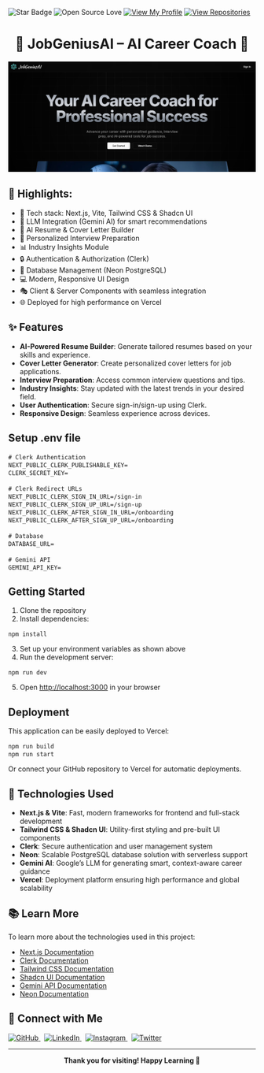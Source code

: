 ![Star Badge](https://img.shields.io/static/v1?label=%F0%9F%8C%9F&message=If%20Useful&style=flat&color=BC4E99)
![Open Source Love](https://badges.frapsoft.com/os/v1/open-source.svg?v=103)
[![View My Profile](https://img.shields.io/badge/View-My_Profile-green?logo=GitHub)](https://github.com/DevGoyalG)
[![View Repositories](https://img.shields.io/badge/View-My_Repositories-0A66C2?logo=GitHub&logoColor=white)](https://github.com/DevGoyalG?tab=repositories)

<h1 align="center">💼 JobGeniusAI – AI Career Coach 🤖</h1>

![Demo App](https://github.com/DevGoyalG/JobGeniusAI/blob/main/JobGeniusAI.png)

## 🌟 Highlights:

- 🚀 Tech stack: Next.js, Vite, Tailwind CSS & Shadcn UI  
- 🧠 LLM Integration (Gemini AI) for smart recommendations  
- 📄 AI Resume & Cover Letter Builder  
- 🎯 Personalized Interview Preparation  
- 📊 Industry Insights Module  
- 🔒 Authentication & Authorization (Clerk)  
- 💾 Database Management (Neon PostgreSQL)  
- 💻 Modern, Responsive UI Design  
- 🎭 Client & Server Components with seamless integration  
- 🌐 Deployed for high performance on Vercel  

## ✨ Features

- **AI-Powered Resume Builder**: Generate tailored resumes based on your skills and experience.
- **Cover Letter Generator**: Create personalized cover letters for job applications.
- **Interview Preparation**: Access common interview questions and tips.
- **Industry Insights**: Stay updated with the latest trends in your desired field.
- **User Authentication**: Secure sign-in/sign-up using Clerk.
- **Responsive Design**: Seamless experience across devices.

## Setup .env file

```env
# Clerk Authentication
NEXT_PUBLIC_CLERK_PUBLISHABLE_KEY=
CLERK_SECRET_KEY=

# Clerk Redirect URLs
NEXT_PUBLIC_CLERK_SIGN_IN_URL=/sign-in
NEXT_PUBLIC_CLERK_SIGN_UP_URL=/sign-up
NEXT_PUBLIC_CLERK_AFTER_SIGN_IN_URL=/onboarding
NEXT_PUBLIC_CLERK_AFTER_SIGN_UP_URL=/onboarding

# Database
DATABASE_URL=

# Gemini API
GEMINI_API_KEY=
```

## Getting Started

1. Clone the repository
2. Install dependencies:

```shell
npm install
```

3. Set up your environment variables as shown above
4. Run the development server:

```shell
npm run dev
```

5. Open [http://localhost:3000](http://localhost:3000) in your browser

## Deployment

This application can be easily deployed to Vercel:

```shell
npm run build
npm run start
```

Or connect your GitHub repository to Vercel for automatic deployments.

## 🚀 Technologies Used

- **Next.js & Vite**: Fast, modern frameworks for frontend and full-stack development  
- **Tailwind CSS & Shadcn UI**: Utility-first styling and pre-built UI components  
- **Clerk**: Secure authentication and user management system  
- **Neon**: Scalable PostgreSQL database solution with serverless support  
- **Gemini AI**: Google’s LLM for generating smart, context-aware career guidance  
- **Vercel**: Deployment platform ensuring high performance and global scalability  

## 📚 Learn More

To learn more about the technologies used in this project:

- [Next.js Documentation](https://nextjs.org/docs)
- [Clerk Documentation](https://clerk.com/docs)
- [Tailwind CSS Documentation](https://tailwindcss.com/docs)
- [Shadcn UI Documentation](https://ui.shadcn.com/docs)
- [Gemini API Documentation](https://ai.google.dev/gemini-api)
- [Neon Documentation](https://neon.tech/docs)

## 🤝 Connect with Me

<a href="https://github.com/DevGoyalG" target="_blank">
  <img src="https://img.shields.io/badge/GitHub-181717?style=for-the-badge&logo=github&logoColor=white" alt="GitHub"/>
</a>
&nbsp;
<a href="https://www.linkedin.com/in/devgoyalg/" target="_blank">
  <img src="https://img.shields.io/badge/LinkedIn-0A66C2?style=for-the-badge&logo=linkedin&logoColor=white" alt="LinkedIn"/>
</a>
&nbsp;
<a href="https://www.instagram.com/dev_goyal_g/" target="_blank">
  <img src="https://img.shields.io/badge/Instagram-E4405F?style=for-the-badge&logo=instagram&logoColor=white" alt="Instagram"/>
</a>
&nbsp;
<a href="https://x.com/dev_goyal_g" target="_blank">
  <img src="https://img.shields.io/badge/Twitter-1DA1F2?style=for-the-badge&logo=twitter&logoColor=white" alt="Twitter"/>
</a>

---

<p align="center">
  <b>Thank you for visiting! Happy Learning 🚀</b>
</p>
